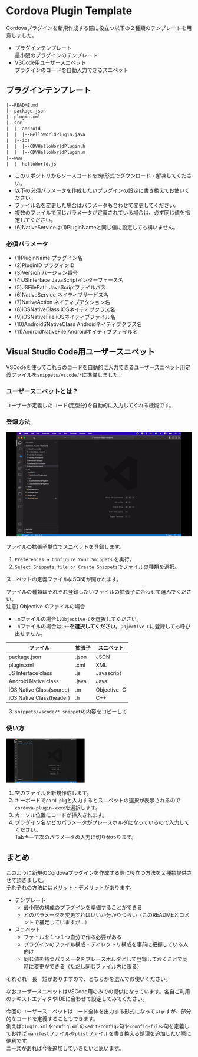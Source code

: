 # Cordova Plugin Template

Cordovaプラグインを新規作成する際に役立つ以下の２種類のテンプレートを用意しました。

- プラグインテンプレート  
  最小限のプラグインのテンプレート
- VSCode用ユーザースニペット  
  プラグインのコードを自動入力できるスニペット

## プラグインテンプレート

```
|--README.md
|--package.json
|--plugin.xml
|--src
|  |--android
|  |  |--HelloWorldPlugin.java
|  |--ios
|  |  |--CDVHelloWorldPlugin.h
|  |  |--CDVHelloWorldPlugin.m
|--www
|  |--helloWorld.js

```

- このリポジトリからソースコードをzip形式でダウンロード・解凍してください。
- 以下の必須パラメータを作成したいプラグインの設定に書き換えてお使いください。
- ファイル名を変更した場合はパラメータも合わせて変更してください。
- 複数のファイルで同じパラメータが定義されている場合は、必ず同じ値を指定してください。
- (6)NativeServiceは(1)PluginNameと同じ値に設定しても構いません。

### 必須パラメータ  
- (1)PluginName プラグイン名
- (2)PluginID   プラグインID
- (3)Version  バージョン番号
- (4)JSInterface  JavaScriptインターフェース名
- (5)JSFilePath   JavaScriptファイルパス
- (6)NativeService  ネイティブサービス名
- (7)NativeAction   ネイティブアクション名
- (8)iOSNativeClass iOSネイティブクラス名
- (9)iOSNativeFile  iOSネイティブファイル名
- (10)AndroidSNativeClass Androidネイティブクラス名
- (11)AndroidNativeFile   Androidネイティブファイル名

## Visual Studio Code用ユーザースニペット

VSCodeを使ってこれらのコードを自動的に入力できるユーザースニペット用定義ファイルを`snippets/vscode/*`に準備しました。

### ユーザースニペットとは？

ユーザーが定義したコード(定型分)を自動的に入力してくれる機能です。

### 登録方法

![register snippet](/docs/register_snippet.gif)

ファイルの拡張子単位でスニペットを登録します。

1. `Preferences → Configure Your Snippets` を実行。
2. `Select Snippets file or Create Snippets`でファイルの種類を選択。

スニペットの定義ファイル(JSON)が開かれます。

ファイルの種類はそれぞれ登録したいファイルの拡張子に合わせて選んでください。  
注意) Objective-Cファイルの場合  
- `.m`ファイルの場合は`Objective-C`を選択してください。  
- `.h`ファイルの場合は`C++`**を選択してください**。`Objective-C`に登録しても呼び出せません。  

| ファイル | 拡張子 | スニペット |
|---|---|---|
|package.json|.json|JSON|
|plugin.xml|.xml|XML|
|JS Interface class|.js|Javascript|
|Android Native class|.java|Java|
|iOS Native Class(source)|.m|Objective-C|
|iOS Native Class(header)|.h|C++|

3. `snippets/vscode/*.snippet`の内容をコピーして

### 使い方

![insert snippet](/docs/insert_snippet.gif)

1. 空のファイルを新規作成します。
2. キーボードで`cord-plg`と入力するとスニペットの選択が表示されるので`cordova-plugin-xxxx`を選択します。
3. カーソル位置にコードが挿入されます。
4. プラグイン名などのパラメータがプレースホルダになっているので入力してください。  
Tabキーで次のパラメータの入力に切り替わります。

## まとめ

このように新規のCordovaプラグインを作成する際に役立つ方法を２種類提供させて頂きました。  
それぞれの方法にはメリット・デメリットがあります。

- テンプレート
  - 最小限の構成のプラグインを準備することができる
  - どのパラメータを変更すればいいか分かりづらい（このREADMEとコメントで補足していますが...）
- スニペット
  - ファイルを１つ１つ自分で作る必要がある
  - プラグインのファイル構成・ディレクトリ構成を事前に把握している人向け
  - 同じ値を持つパラメータをプレースホルダとして登録しておくことで同時に変更ができる（ただし同じファイル内に限る）

それぞれ一長一短がありますので、どちらかを選んでお使いください。

なおユーザースニペットはVSCode用のみでの提供になっています。各自ご利用のテキストエディタやIDEに合わせて設定してみてください。

今回のユーザースニペットはコード全体を出力する形式になっていますが、部分的なコードを定義することもできます。  
例えば`plugin.xml`や`config.xml`の`<edit-config>`句や`<config-file>`句を定義しておけば
`manifest`ファイルや`plist`ファイルを書き換える処理を追加したい際に便利です。  
ニーズがあれば今後追加していきたいと思います。
